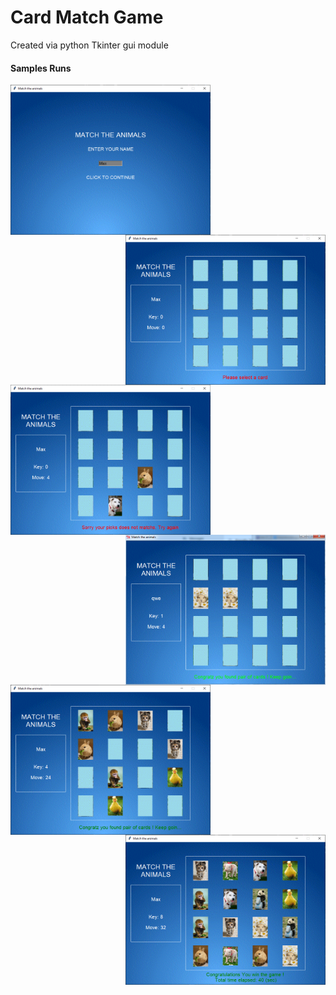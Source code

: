# Card Match Game
Created via python Tkinter gui module

#### Samples Runs
<img src="/screenshots/01_StartScreen.png" align="left" alt="Startup screen" height="240" width="320" />
<img src="/screenshots/02_InitialField.png" align="right" alt="Initial game field" height="240" width="320" />
<img src="/screenshots/03_IncorrectCardSelection.png" align="left" alt="Incorrect card selection" height="240" width="320" />
<img src="/screenshots/04_CorrectCardSelection.png" align="right" alt="Correct card selection" height="240" width="320" />
<img src="/screenshots/05_GameInProgress.png" align="left" alt="Intermediate game screen" height="240" width="320" />
<img src="/screenshots/06_CompleteGame.png" align="right" alt="Game complete" height="240" width="320" />